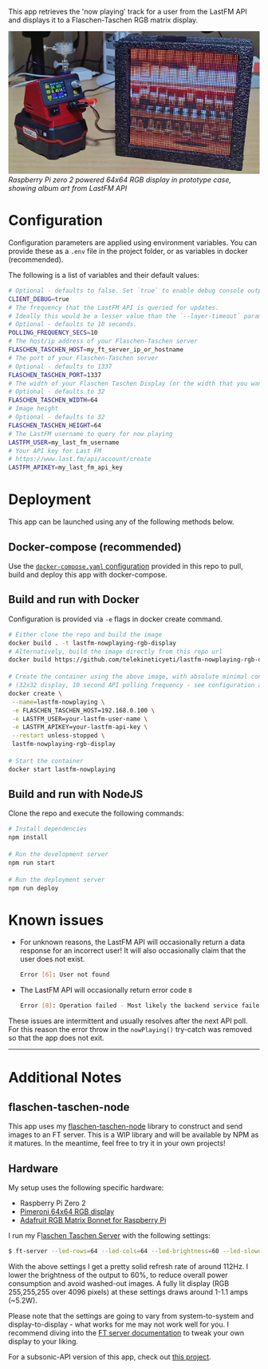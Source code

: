 This app retrieves the 'now playing' track for a user from the LastFM API and displays it to a Flaschen-Taschen RGB matrix display.

![](./.github/rgb-display-prototype.webp)
_Raspberry Pi zero 2 powered 64x64 RGB display in prototype case, showing album art from LastFM API_

# Configuration

Configuration parameters are applied using environment variables. You can provide these as a `.env` file in the project folder, or as variables in docker (recommended).

The following is a list of variables and their default values:

```bash
# Optional - defaults to false. Set `true` to enable debug console output.
CLIENT_DEBUG=true
# The frequency that the LastFM API is queried for updates.
# Ideally this would be a lesser value than the `--layer-timeout` parameter value set on your Flaschen-Taschen server.
# Optional - defaults to 10 seconds.
POLLING_FREQUENCY_SECS=10
# The host/ip address of your Flaschen-Taschen server
FLASCHEN_TASCHEN_HOST=my_ft_server_ip_or_hostname
# The port of your Flaschen-Taschen server
# Optional - defaults to 1337
FLASCHEN_TASCHEN_PORT=1337
# The width of your Flaschen Taschen Display (or the width that you want the image to be)
# Optional - defaults to 32
FLASCHEN_TASCHEN_WIDTH=64
# Image height
# Optional - defaults to 32
FLASCHEN_TASCHEN_HEIGHT=64
# The LastFM username to query for now playing
LASTFM_USER=my_last_fm_username
# Your API key for Last FM
# https://www.last.fm/api/account/create
LASTFM_APIKEY=my_last_fm_api_key
```

# Deployment

This app can be launched using any of the following methods below.

## Docker-compose (recommended)

Use the [`docker-compose.yaml` configuration](https://github.com/telekineticyeti/lastfm-nowplaying-rgb-display/blob/master/docker-compose.yaml) provided in this repo to
pull, build and deploy this app with docker-compose.

## Build and run with Docker

Configuration is provided via `-e` flags in docker create command.

```bash
# Either clone the repo and build the image
docker build . -t lastfm-nowplaying-rgb-display
# Alternatively, build the image directly from this repo url
docker build https://github.com/telekineticyeti/lastfm-nowplaying-rgb-display

# Create the container using the above image, with absolute minimal configuration
# (32x32 display, 10 second API polling frequency - see configuration above)
docker create \
 --name=lastfm-nowplaying \
 -e FLASCHEN_TASCHEN_HOST=192.168.0.100 \
 -e LASTFM_USER=your-lastfm-user-name \
 -e LASTFM_APIKEY=your-lastfm-api-key \
 --restart unless-stopped \
 lastfm-nowplaying-rgb-display

# Start the container
docker start lastfm-nowplaying
```

## Build and run with NodeJS

Clone the repo and execute the following commands:

```bash
# Install dependencies
npm install

# Run the development server
npm run start

# Run the deployment server
npm run deploy
```

# Known issues

- For unknown reasons, the LastFM API will occasionally return a data response for an incorrect user! It will also occasionally claim that the user does not exist.
  ```bash
  Error [6]: User not found
  ```
- The LastFM API will occasionally return error code `8`
  ```bash
  Error [8]: Operation failed - Most likely the backend service failed. Please try again.
  ```

These issues are intermittent and usually resolves after the next API poll. For this reason the error throw in the `nowPlaying()` try-catch was removed so that the app does not exit.

---

# Additional Notes

## flaschen-taschen-node

This app uses my [flaschen-taschen-node](https://github.com/telekineticyeti/flaschen-taschen-node) library to construct and send images to an FT server. This is a WIP library and will be available by NPM as it matures. In the meantime, feel free to try it in your own projects!

## Hardware

My setup uses the following specific hardware:

- Raspberry Pi Zero 2
- [Pimeroni 64x64 RGB display](https://shop.pimoroni.com/products/rgb-led-matrix-panel?variant=3029531983882)
- [Adafruit RGB Matrix Bonnet for Raspberry Pi](https://shop.pimoroni.com/products/adafruit-rgb-matrix-bonnet-for-raspberry-pi?variant=2257849155594)

I run my F[laschen Taschen Server](https://github.com/hzeller/flaschen-taschen) with the following settings:

```bash
$ ft-server --led-rows=64 --led-cols=64 --led-brightness=60 --led-slowdown-gpio=1 --led-gpio-mapping=adafruit-hat-pwm --layer-timeout=30 --led-show-refresh
```

With the above settings I get a pretty solid refresh rate of around 112Hz. I lower the brightness of the output to 60%, to reduce overall power consumption and avoid washed-out images. A fully lit display (RGB 255,255,255 over 4096 pixels) at these settings draws around 1-1.1 amps (~5.2W).

Please note that the settings are going to vary from system-to-system and display-to-display - what works for me may not work well for you. I recommend diving into the [FT server documentation](https://github.com/hzeller/rpi-rgb-led-matrix#changing-parameters-via-command-line-flags) to tweak your own display to your liking.

For a subsonic-API version of this app, check out [this project](https://github.com/telekineticyeti/subsonic-nowplaying-rgb-display).

